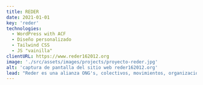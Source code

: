 ```yaml
---
title: REDER
date: 2021-01-01
key: 'reder'
technologies:
  - WordPress with ACF
  - Diseño personalizado
  - Tailwind CSS
  - JS "vainilla"
clientURL: https://www.reder162012.org
image: './src/assets/images/projects/proyecto-reder.jpg'
alt: 'captura de pantalla del sitio web reder162012.org'
lead: "Reder es una alianza ONG's, colectivos, movimientos, organizaciones y personas individuales que defiende que en España el acceso a la sanidad sea universal y denuncia los casos de exclusión sanitaria que se dan a día de hoy. Con un diseño muy sencillo, he creado este nuevo espacio web teniendo como prioridad la claridad tanto en los contenidos como en la navegabilidad. El objetivo principal era el alto rendimiento y la accesibilidad, ayudando a los visitantes - en muchos casos personas socialmente excluidas, como los refugiados - a orientarse rápidamente."
---
```

